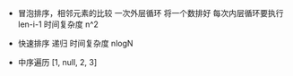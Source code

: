 - 冒泡排序，相邻元素的比较
一次外层循环 将一个数排好
每次内层循环要执行 len-i-1
时间复杂度 n^2

- 快速排序
  递归
  时间复杂度  nlogN 

- 中序遍历
[1, null, 2, 3]